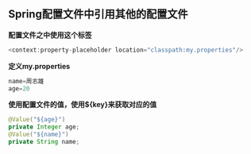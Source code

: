 ## Spring配置文件中引用其他的配置文件

**配置文件之中使用这个标签**

```Java
<context:property-placeholder location="classpath:my.properties"/>
```

**定义my.properties**

```java
name=周志雄
age=20
```

**使用配置文件的值，使用${key}来获取对应的值**

```Java
@Value("${age}")
private Integer age;
@Value("${name}")
private String name;
```